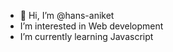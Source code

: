 - 👋 Hi, I’m @hans-aniket
-  I’m interested in Web development
-  I’m currently learning Javascript
  

<!---
hans-aniket/hans-aniket is a ✨ special ✨ repository because its `README.md` (this file) appears on your GitHub profile.
You can click the Preview link to take a look at your changes.
--->
